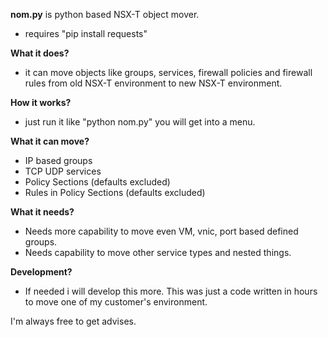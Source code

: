 **nom.py** is python based NSX-T object mover. 
- requires "pip install requests"

**What it does?**
- it can move objects like groups, services, firewall policies and firewall rules from old NSX-T environment to new NSX-T environment.

**How it works?**
- just run it like "python nom.py" you will get into a menu. 

**What it can move?**
- IP based groups
- TCP UDP services
- Policy Sections (defaults excluded)
- Rules in Policy Sections (defaults excluded)

**What it needs?**
- Needs more capability to move even VM, vnic, port based defined groups.
- Needs capability to move other service types and nested things.

**Development?**
- If needed i will develop this more. This was just a code written in hours to move one of my customer's environment.

I'm always free to get advises.
